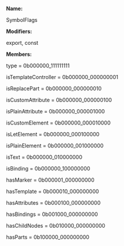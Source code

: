 **Name:**

SymbolFlags

**Modifiers:**

export, const

**Members:**

type = 0b000000_111111111

isTemplateController = 0b000000_000000001

isReplacePart = 0b000000_000000010

isCustomAttribute = 0b000000_000000100

isPlainAttribute = 0b000000_000001000

isCustomElement = 0b000000_000010000

isLetElement = 0b000000_000100000

isPlainElement = 0b000000_001000000

isText = 0b000000_010000000

isBinding = 0b000000_100000000

hasMarker = 0b000001_000000000

hasTemplate = 0b000010_000000000

hasAttributes = 0b000100_000000000

hasBindings = 0b001000_000000000

hasChildNodes = 0b010000_000000000

hasParts = 0b100000_000000000

